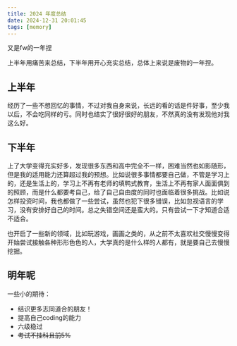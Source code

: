 ```yaml
---
title: 2024 年度总结
date: 2024-12-31 20:01:45
tags: [memory]
---
```


又是fw的一年捏

<!-- more -->

上半年用痛苦来总结，下半年用开心充实总结，总体上来说是废物的一年捏。

## 上半年

经历了一些不想回忆的事情，不过对我自身来说，长远的看的话是件好事，至少我以后，不会吃同样的亏。同时也结实了很好很好的朋友，不然真的没有发现他对我这么好。

## 下半年

上了大学变得充实好多，发现很多东西和高中完全不一样，困难当然也如影随形，但是我的适用能力还算超过我的预想。比如说很多事情都要自己做，不管是学习上的，还是生活上的，学习上不再有老师的填鸭式教育，生活上不再有家人面面俱到的照顾，而是什么都要考自己，给了自己自由度的同时也面临着很多挑战。比如说怎样投资时间，我也都做了一些尝试，虽然也犯下很多错误，比如忽视语言的学习，没有安排好自己的时间。总之失错空间还是蛮大的。只有尝试一下才知道合适不适合。

也开启了一些新的领域，比如玩游戏，画画之类的，从之前不太喜欢社交慢慢变得开始尝试接触各种形形色色的人，大学真的是什么样的人都有，就是要自己去慢慢挖掘。

## 明年呢

一些小的期待：

- 结识更多志同道合的朋友！
- 提高自己coding的能力
- 六级稳过
- ~~考试不挂科且前5%~~

